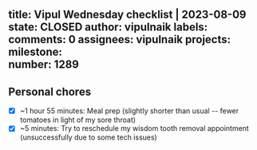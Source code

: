 title:	Vipul Wednesday checklist | 2023-08-09
state:	CLOSED
author:	vipulnaik
labels:	
comments:	0
assignees:	vipulnaik
projects:	
milestone:	
number:	1289
--
## Personal chores

- [x] ~1 hour 55 minutes: Meal prep (slightly shorter than usual -- fewer tomatoes in light of my sore throat)
- [x] ~5 minutes: Try to reschedule my wisdom tooth removal appointment (unsuccessfully due to some tech issues) 
